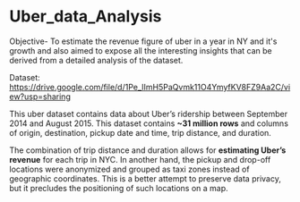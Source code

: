 # Uber_data_Analysis
Objective- To estimate the revenue figure of uber in a year in NY and it's growth and also aimed to expose all the interesting insights that can be derived from a detailed analysis of the dataset.

Dataset: https://drive.google.com/file/d/1Pe_IImH5PaQvmk11O4YmyfKV8FZ9Aa2C/view?usp=sharing

This uber dataset contains data about Uber’s ridership between September 2014 and August 2015. This dataset contains **~31 million rows** and columns of origin, destination, pickup date and time, trip distance, and duration.

The combination of trip distance and duration allows for **estimating Uber’s revenue** for each trip in NYC. In another hand, the pickup and drop-off locations were anonymized and grouped as taxi zones instead of geographic coordinates. This is a better attempt to preserve data privacy, but it precludes the positioning of such locations on a map.

